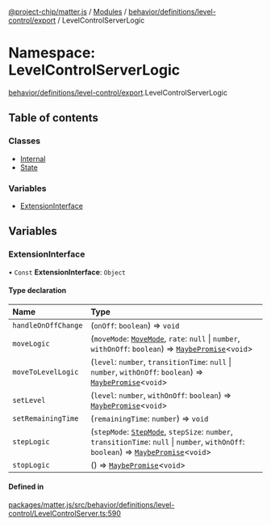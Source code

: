 [@project-chip/matter.js](../README.md) / [Modules](../modules.md) / [behavior/definitions/level-control/export](behavior_definitions_level_control_export.md) / LevelControlServerLogic

# Namespace: LevelControlServerLogic

[behavior/definitions/level-control/export](behavior_definitions_level_control_export.md).LevelControlServerLogic

## Table of contents

### Classes

- [Internal](../classes/behavior_definitions_level_control_export.LevelControlServerLogic.Internal.md)
- [State](../classes/behavior_definitions_level_control_export.LevelControlServerLogic.State.md)

### Variables

- [ExtensionInterface](behavior_definitions_level_control_export.LevelControlServerLogic.md#extensioninterface)

## Variables

### ExtensionInterface

• `Const` **ExtensionInterface**: `Object`

#### Type declaration

| Name | Type |
| :------ | :------ |
| `handleOnOffChange` | (`onOff`: `boolean`) => `void` |
| `moveLogic` | (`moveMode`: [`MoveMode`](../enums/cluster_export.LevelControl.MoveMode.md), `rate`: ``null`` \| `number`, `withOnOff`: `boolean`) => [`MaybePromise`](util_export.md#maybepromise)\<`void`\> |
| `moveToLevelLogic` | (`level`: `number`, `transitionTime`: ``null`` \| `number`, `withOnOff`: `boolean`) => [`MaybePromise`](util_export.md#maybepromise)\<`void`\> |
| `setLevel` | (`level`: `number`, `withOnOff`: `boolean`) => [`MaybePromise`](util_export.md#maybepromise)\<`void`\> |
| `setRemainingTime` | (`remainingTime`: `number`) => `void` |
| `stepLogic` | (`stepMode`: [`StepMode`](../enums/cluster_export.LevelControl.StepMode.md), `stepSize`: `number`, `transitionTime`: ``null`` \| `number`, `withOnOff`: `boolean`) => [`MaybePromise`](util_export.md#maybepromise)\<`void`\> |
| `stopLogic` | () => [`MaybePromise`](util_export.md#maybepromise)\<`void`\> |

#### Defined in

[packages/matter.js/src/behavior/definitions/level-control/LevelControlServer.ts:590](https://github.com/project-chip/matter.js/blob/2d9f2165d2672864fda3496a6d0d5f93597f82c6/packages/matter.js/src/behavior/definitions/level-control/LevelControlServer.ts#L590)
